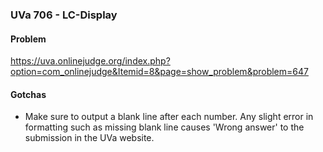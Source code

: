 ### UVa 706 - LC-Display

#### Problem 
https://uva.onlinejudge.org/index.php?option=com_onlinejudge&Itemid=8&page=show_problem&problem=647

#### Gotchas 
- Make sure to output a blank line after each number. Any slight error in formatting such as missing blank line causes 'Wrong answer' to the submission in the UVa website.